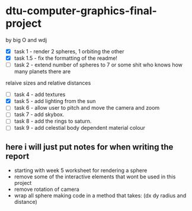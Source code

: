 # dtu-computer-graphics-final-project

by big O and wdj

- [x] task 1 - render 2 spheres, 1 orbiting the other
- [x] task 1.5 - fix the formatting of the readme!
- [ ] task 2 - extend number of spheres to 7 or some shit who knows how many planets there are

relaive sizes and relative distances

- [ ] task 4 - add textures
- [x] task 5 - add lighting from the sun
- [ ] task 6 - allow user to pitch and move the camera and zoom
- [ ] task 7 - add skybox.
- [ ] task 8 - add the rings to saturn.
- [ ] task 9 - add celestial body dependent material colour
      
## here i will just put notes for when writing the report

- starting with week 5 worksheet for rendering a sphere
- remove some of the interactive elements that wont be used in this project
- remove rotation of camera
- wrap all sphere making code in a method that takes: (dx dy radius and distance)

